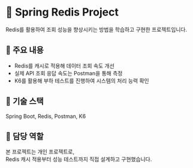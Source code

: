 # 🚀 Spring Redis Project

Redis를 활용하여 조회 성능을 향상시키는 방법을 학습하고 구현한 프로젝트입니다.

## 📌 주요 내용

- Redis를 캐시로 적용해 데이터 조회 속도 개선  
- 실제 API 조회 응답 속도는 Postman을 통해 측정  
- K6를 활용해 부하 테스트를 진행하여 시스템의 처리 능력 확인

## 🔧 기술 스택

Spring Boot, Redis, Postman, K6

## 👤 담당 역할

본 프로젝트는 개인 프로젝트로,  
Redis 캐시 적용부터 성능 테스트까지 직접 설계하고 구현했습니다.
